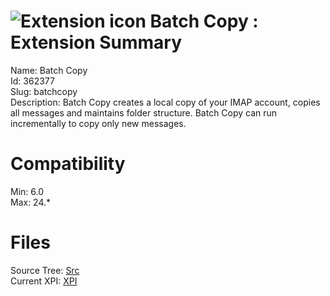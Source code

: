 # ![Extension icon](https://addons.thunderbird.net/user-media/addon_icons/362/362377-64.png?modified=1443605822) Batch Copy : Extension Summary

Name: Batch Copy  
Id: 362377  
Slug: batchcopy  
Description: Batch Copy creates a local copy of your IMAP account, copies all messages and maintains folder structure. Batch Copy can run incrementally to copy only new messages.
  

# Compatibility
Min: 6.0  
Max: 24.*  

# Files

Source Tree: [Src](C:/Dev/Thunderbird/ThunderKdB/xall/xOther/362377-batchcopy/src)  
Current XPI: [XPI](C:/Dev/Thunderbird/ThunderKdB/xall/xOther/362377-batchcopy/xpi)  



